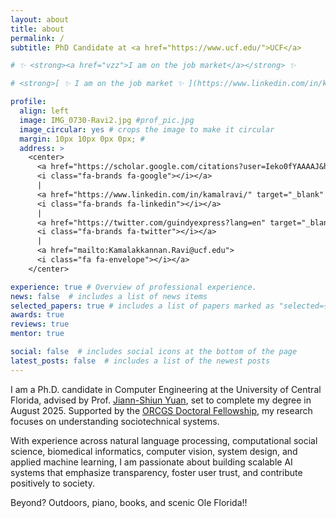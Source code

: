 ```yaml
---
layout: about
title: about
permalink: /
subtitle: PhD Candidate at <a href="https://www.ucf.edu/">UCF</a> 

# ✨ <strong><a href="vzz">I am on the job market</a></strong> ✨

# <strong>[ ✨ I am on the job market ✨ ](https://www.linkedin.com/in/kamalravi/)</strong>

profile:
  align: left
  image: IMG_0730-Ravi2.jpg #prof_pic.jpg
  image_circular: yes # crops the image to make it circular
  margin: 10px 10px 0px 0px; #
  address: >
    <center> 
      <a href="https://scholar.google.com/citations?user=Ieko0fYAAAAJ&hl=en" target="_blank" rel="noopener noreferrer">
      <i class="fa-brands fa-google"></i></a> 
      | 
      <a href="https://www.linkedin.com/in/kamalravi/" target="_blank" rel="noopener noreferrer">
      <i class="fa-brands fa-linkedin"></i></a> 
      |
      <a href="https://twitter.com/guindyexpress?lang=en" target="_blank" rel="noopener noreferrer">
      <i class="fa-brands fa-twitter"></i></a>
      | 
      <a href="mailto:Kamalakkannan.Ravi@ucf.edu">
      <i class="fa fa-envelope"></i></a> 
    </center> 

experience: true # Overview of professional experience. 
news: false  # includes a list of news items
selected_papers: true # includes a list of papers marked as "selected={true}"
awards: true
reviews: true
mentor: true

social: false  # includes social icons at the bottom of the page
latest_posts: false  # includes a list of the newest posts
---
```


I am a Ph.D. candidate in Computer Engineering at the University of Central Florida, advised by Prof. [Jiann-Shiun Yuan](https://www.ece.ucf.edu/person/jiann-s-yuan/), set to complete my degree in August 2025. Supported by the [ORCGS Doctoral Fellowship](https://graduate.ucf.edu/fellowships/), my research focuses on understanding sociotechnical systems.

With experience across natural language processing, computational social science, biomedical informatics, computer vision, system design, and applied machine learning, I am passionate about building scalable AI systems that emphasize transparency, foster user trust, and contribute positively to society.

Beyond? Outdoors, piano, books, and scenic Ole Florida!!
<div style="margin-bottom: 40px;"></div>

